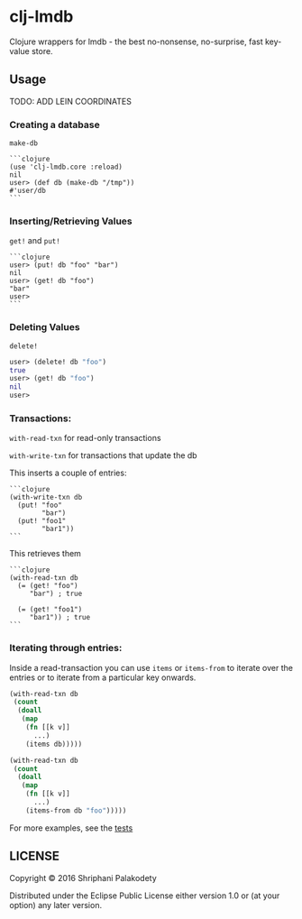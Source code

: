 # clj-lmdb

Clojure wrappers for lmdb - the best no-nonsense, no-surprise, fast key-value store.

## Usage

TODO: ADD LEIN COORDINATES

### Creating a database

`make-db`

	```clojure
	(use 'clj-lmdb.core :reload)
	nil
	user> (def db (make-db "/tmp"))
    #'user/db
	```

### Inserting/Retrieving Values

`get!` and `put!`

	```clojure
	user> (put! db "foo" "bar")
	nil
	user> (get! db "foo")
	"bar"
	user> 
	```

### Deleting Values

`delete!`

```clojure
user> (delete! db "foo")
true
user> (get! db "foo")
nil
user>
```

### Transactions:

`with-read-txn` for read-only transactions

`with-write-txn` for transactions that update the db

This inserts a couple of entries:

	```clojure
	(with-write-txn db
      (put! "foo"
            "bar")
      (put! "foo1"
            "bar1"))
	```

This retrieves them

	```clojure
	(with-read-txn db
      (= (get! "foo")
         "bar") ; true

      (= (get! "foo1")
         "bar1")) ; true
	```

### Iterating through entries:

Inside a read-transaction you can use `items` or `items-from`
to iterate over the entries or to iterate from a particular key onwards.

```clojure
(with-read-txn db
 (count
  (doall
   (map
    (fn [[k v]]
      ...)
    (items db)))))
```

```clojure
(with-read-txn db
 (count
  (doall
   (map
    (fn [[k v]]
      ...)
    (items-from db "foo")))))
```

For more examples, see the [tests](test/clj_lmdb/core_test.clj)

## LICENSE

Copyright © 2016 Shriphani Palakodety

Distributed under the Eclipse Public License either version 1.0 or (at your option) any later version.
